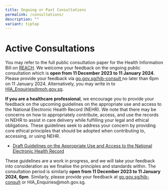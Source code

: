 ```yaml
---
title: Ongoing or Past Consultations
permalink: /consultations/
description: ""
variant: tiptap
---
```

<h1>Active Consultations</h1><p>You may refer to the full public consultation paper for the Health Information Bill on <a href="go.gov.sg/hib-consult" rel="noopener noreferrer nofollow" target="_blank">REACH</a>. We welcome your feedback on the ongoing public consultation which is<strong> open from 11 December 2023 to 11 January 2024</strong>. Please provide your feedback via <a href="go.gov.sg/hib-consult" rel="noopener noreferrer nofollow" target="_blank">go.gov.sg/hib-consult </a>no later than 6pm on 11 January 2024. Alternatively, you may write in to <a href="mailto:HIA_Enquiries@moh.gov.sg" rel="noopener noreferrer nofollow" target="_blank">HIA_Enquiries@moh.gov.sg</a>.</p><p><strong>If you are a healthcare professional</strong>, we encourage you to provide your feedback on the upcoming guidelines on the appropriate use and access to the National Electronic Health Record (NEHR). We note that there may be concerns on how to appropriately contribute, access, and use the records in NEHR to assist in care delivery while fulfilling your legal and ethical obligations. These guidelines seek to address your concern by providing core ethical principles that should be adopted when contributing to, accessing, or using NEHR.</p><ul data-tight="true" class="tight"><li><p><a href="/files/19_05_2023_draft_nehr_guidelines_pdf_safe.pdf" rel="noopener noreferrer nofollow" target="_blank">Draft Guidelines on the Appropriate Use and Access to the National Electronic Health Record</a></p></li></ul><p>These guidelines are a work in progress, and we will take your feedback into consideration as we finalise the principles and standards within. The consultation period is similarly <strong>open from 11 December 2023 to 11 January 2024, 6pm</strong>. Similarly, please provide your feedback at <a href="http://go.gov.sg/hib-consult" rel="noopener noreferrer nofollow" target="_blank">go.gov.sg/hib-consult</a> or <a rel="noopener noreferrer nofollow" target="_blank">HIA_Enquiries@moh.gov.sg</a>.</p><p></p><p></p>